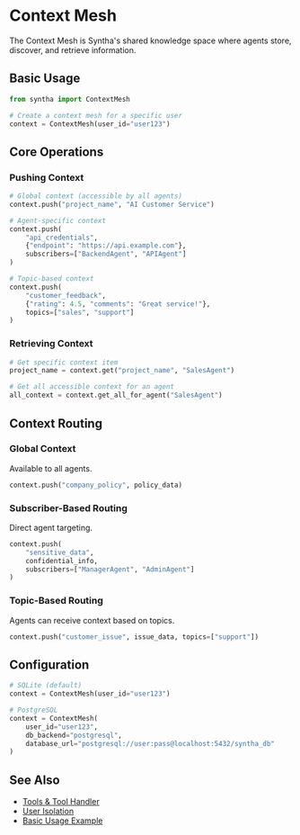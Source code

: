 # Context Mesh

The Context Mesh is Syntha's shared knowledge space where agents store, discover, and retrieve information.

## Basic Usage

```python
from syntha import ContextMesh

# Create a context mesh for a specific user
context = ContextMesh(user_id="user123")
```

## Core Operations

### Pushing Context

```python
# Global context (accessible by all agents)
context.push("project_name", "AI Customer Service")

# Agent-specific context
context.push(
    "api_credentials", 
    {"endpoint": "https://api.example.com"},
    subscribers=["BackendAgent", "APIAgent"]
)

# Topic-based context
context.push(
    "customer_feedback", 
    {"rating": 4.5, "comments": "Great service!"},
    topics=["sales", "support"]
)
```

### Retrieving Context

```python
# Get specific context item
project_name = context.get("project_name", "SalesAgent")

# Get all accessible context for an agent
all_context = context.get_all_for_agent("SalesAgent")
```

## Context Routing

### Global Context
Available to all agents.

```python
context.push("company_policy", policy_data)
```

### Subscriber-Based Routing
Direct agent targeting.

```python
context.push(
    "sensitive_data", 
    confidential_info,
    subscribers=["ManagerAgent", "AdminAgent"]
)
```

### Topic-Based Routing
Agents can receive context based on topics.

```python
context.push("customer_issue", issue_data, topics=["support"])
```

## Configuration

```python
# SQLite (default)
context = ContextMesh(user_id="user123")

# PostgreSQL
context = ContextMesh(
    user_id="user123",
    db_backend="postgresql",
    database_url="postgresql://user:pass@localhost:5432/syntha_db"
)
```

## See Also

- [Tools & Tool Handler](tools.md)
- [User Isolation](user-isolation.md)
- [Basic Usage Example](../../examples/context-mesh/basic-usage.md)